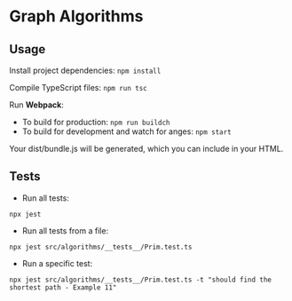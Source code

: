 # Graph Algorithms

## Usage

Install project dependencies: `npm install`

Compile TypeScript files: `npm run tsc`

Run **Webpack**:

* To build for production: `npm run buildch`
* To build for development and watch for anges: `npm start`

Your dist/bundle.js will be generated, which you can include in your HTML.


## Tests

* Run all tests:

`npx jest`

* Run all tests from a file:

`npx jest src/algorithms/__tests__/Prim.test.ts`

* Run a specific test:

`npx jest src/algorithms/__tests__/Prim.test.ts -t "should find the shortest path - Example 11"`

